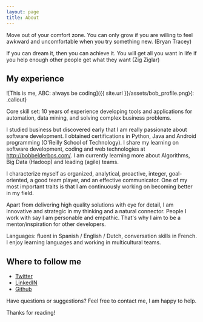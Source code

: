 ```yaml
---
layout: page
title: About
---
```


<p class="message">
Move out of your comfort zone. You can only grow if you are willing to feel awkward and uncomfortable when you try something new. (Bryan Tracey)
</p>
<p class="message">
If you can dream it, then you can achieve it. You will get all you want in life if you help enough other people get what they want (Zig Ziglar)
</p>

## My experience

![This is me, ABC: always be coding]({{ site.url }}/assets/bob_profile.png){: .callout}

Core skill set: 10 years of experience developing tools and applications for automation, data mining, and solving complex business problems.

I studied business but discovered early that I am really passionate about software development. I obtained certifications in Python, Java and Android programming (O'Reilly School of Technology). I share my learning on software development, coding and web technologies at http://bobbelderbos.com/. I am currently learning more about Algorithms, Big Data (Hadoop) and leading (agile) teams.

I characterize myself as organized, analytical, proactive, integer, goal-oriented, a good team player, and an effective communicator. One of my most important traits is that I am continuously working on becoming better in my field. 

Apart from delivering high quality solutions with eye for detail, I am innovative and strategic in my thinking and a natural connector. People I work with say I am personable and empathic. That's why I aim to be a mentor/inspiration for other developers. 

Languages: fluent in Spanish / English / Dutch, conversation skills in French. I enjoy learning languages and working in multicultural teams.

## Where to follow me

* [Twitter](http://twitter.com/bbelderbos)
* [LinkedIN](https://www.linkedin.com/in/bbelderbos)
* [Github](http://github.com/bbelderbos)

Have questions or suggestions? Feel free to contact me, I am happy to help.

Thanks for reading!
